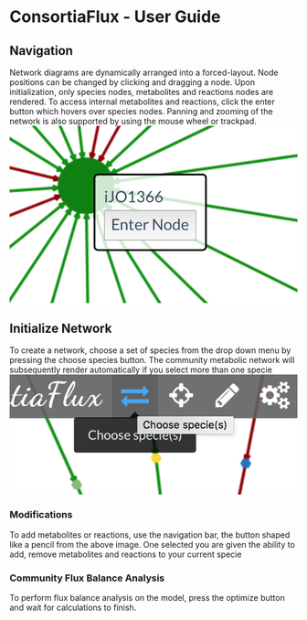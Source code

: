# ConsortiaFlux - User Guide
## Navigation
Network diagrams are dynamically arranged into a forced-layout. Node positions can be changed by clicking and dragging a node. Upon initialization, only species nodes, metabolites and reactions nodes are rendered. To access internal metabolites and reactions, click the enter button which hovers over species nodes. Panning and zooming of the network is also supported by using the mouse wheel or trackpad.
![Alt text](./screenshots/hovernode.png?raw=true "Hovering over a node")



## Initialize Network
To create a network, choose a set of species from the drop down menu by pressing the choose species button. The community metabolic network will subsequently render automatically if you select more than one specie
![Alt text](./screenshots/choosespecie.png?raw=true "Hovering over a node")

### Modifications
To add metabolites or reactions, use the navigation bar, the button shaped like a pencil from the above image.  One selected you are given the ability to add, remove metabolites and reactions to your current specie


### Community Flux Balance Analysis
To perform flux balance analysis on the model, press the optimize button and wait for calculations to finish.
